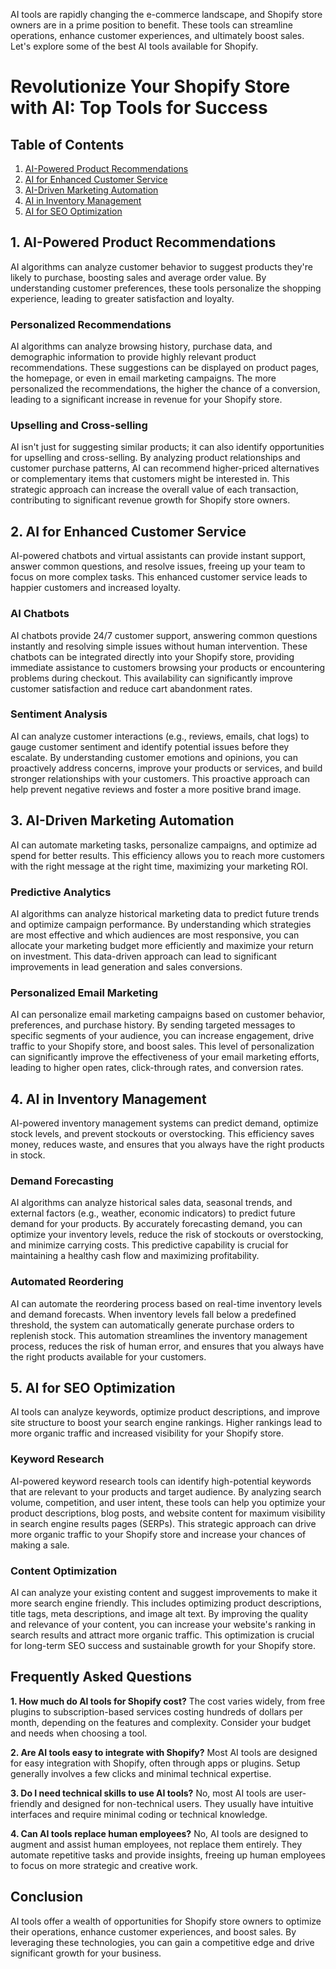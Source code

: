  AI tools are rapidly changing the e-commerce landscape, and Shopify store owners are in a prime position to benefit. These tools can streamline operations, enhance customer experiences, and ultimately boost sales. Let's explore some of the best AI tools available for Shopify.

# Revolutionize Your Shopify Store with AI: Top Tools for Success

## Table of Contents
1. [AI-Powered Product Recommendations](#ai-powered-product-recommendations)
2. [AI for Enhanced Customer Service](#ai-for-enhanced-customer-service)
3. [AI-Driven Marketing Automation](#ai-driven-marketing-automation)
4. [AI in Inventory Management](#ai-in-inventory-management)
5. [AI for SEO Optimization](#ai-for-seo-optimization)

## 1. AI-Powered Product Recommendations

AI algorithms can analyze customer behavior to suggest products they're likely to purchase, boosting sales and average order value. By understanding customer preferences, these tools personalize the shopping experience, leading to greater satisfaction and loyalty.

### Personalized Recommendations
AI algorithms can analyze browsing history, purchase data, and demographic information to provide highly relevant product recommendations. These suggestions can be displayed on product pages, the homepage, or even in email marketing campaigns. The more personalized the recommendations, the higher the chance of a conversion, leading to a significant increase in revenue for your Shopify store.

### Upselling and Cross-selling
AI isn't just for suggesting similar products; it can also identify opportunities for upselling and cross-selling. By analyzing product relationships and customer purchase patterns, AI can recommend higher-priced alternatives or complementary items that customers might be interested in. This strategic approach can increase the overall value of each transaction, contributing to significant revenue growth for Shopify store owners.

## 2. AI for Enhanced Customer Service

AI-powered chatbots and virtual assistants can provide instant support, answer common questions, and resolve issues, freeing up your team to focus on more complex tasks. This enhanced customer service leads to happier customers and increased loyalty.

### AI Chatbots
AI chatbots provide 24/7 customer support, answering common questions instantly and resolving simple issues without human intervention. These chatbots can be integrated directly into your Shopify store, providing immediate assistance to customers browsing your products or encountering problems during checkout. This availability can significantly improve customer satisfaction and reduce cart abandonment rates.

### Sentiment Analysis
AI can analyze customer interactions (e.g., reviews, emails, chat logs) to gauge customer sentiment and identify potential issues before they escalate. By understanding customer emotions and opinions, you can proactively address concerns, improve your products or services, and build stronger relationships with your customers. This proactive approach can help prevent negative reviews and foster a more positive brand image.

## 3. AI-Driven Marketing Automation

AI can automate marketing tasks, personalize campaigns, and optimize ad spend for better results. This efficiency allows you to reach more customers with the right message at the right time, maximizing your marketing ROI.

### Predictive Analytics
AI algorithms can analyze historical marketing data to predict future trends and optimize campaign performance. By understanding which strategies are most effective and which audiences are most responsive, you can allocate your marketing budget more efficiently and maximize your return on investment. This data-driven approach can lead to significant improvements in lead generation and sales conversions.

### Personalized Email Marketing
AI can personalize email marketing campaigns based on customer behavior, preferences, and purchase history. By sending targeted messages to specific segments of your audience, you can increase engagement, drive traffic to your Shopify store, and boost sales. This level of personalization can significantly improve the effectiveness of your email marketing efforts, leading to higher open rates, click-through rates, and conversion rates.

## 4. AI in Inventory Management

AI-powered inventory management systems can predict demand, optimize stock levels, and prevent stockouts or overstocking. This efficiency saves money, reduces waste, and ensures that you always have the right products in stock.

### Demand Forecasting
AI algorithms can analyze historical sales data, seasonal trends, and external factors (e.g., weather, economic indicators) to predict future demand for your products. By accurately forecasting demand, you can optimize your inventory levels, reduce the risk of stockouts or overstocking, and minimize carrying costs. This predictive capability is crucial for maintaining a healthy cash flow and maximizing profitability.

### Automated Reordering
AI can automate the reordering process based on real-time inventory levels and demand forecasts. When inventory levels fall below a predefined threshold, the system can automatically generate purchase orders to replenish stock. This automation streamlines the inventory management process, reduces the risk of human error, and ensures that you always have the right products available for your customers.

## 5. AI for SEO Optimization

AI tools can analyze keywords, optimize product descriptions, and improve site structure to boost your search engine rankings. Higher rankings lead to more organic traffic and increased visibility for your Shopify store.

### Keyword Research
AI-powered keyword research tools can identify high-potential keywords that are relevant to your products and target audience. By analyzing search volume, competition, and user intent, these tools can help you optimize your product descriptions, blog posts, and website content for maximum visibility in search engine results pages (SERPs). This strategic approach can drive more organic traffic to your Shopify store and increase your chances of making a sale.

### Content Optimization
AI can analyze your existing content and suggest improvements to make it more search engine friendly. This includes optimizing product descriptions, title tags, meta descriptions, and image alt text. By improving the quality and relevance of your content, you can increase your website's ranking in search results and attract more organic traffic. This optimization is crucial for long-term SEO success and sustainable growth for your Shopify store.

## Frequently Asked Questions

**1. How much do AI tools for Shopify cost?**
The cost varies widely, from free plugins to subscription-based services costing hundreds of dollars per month, depending on the features and complexity. Consider your budget and needs when choosing a tool.

**2. Are AI tools easy to integrate with Shopify?**
Most AI tools are designed for easy integration with Shopify, often through apps or plugins. Setup generally involves a few clicks and minimal technical expertise.

**3. Do I need technical skills to use AI tools?**
No, most AI tools are user-friendly and designed for non-technical users. They usually have intuitive interfaces and require minimal coding or technical knowledge.

**4. Can AI tools replace human employees?**
No, AI tools are designed to augment and assist human employees, not replace them entirely. They automate repetitive tasks and provide insights, freeing up human employees to focus on more strategic and creative work.

## Conclusion

AI tools offer a wealth of opportunities for Shopify store owners to optimize their operations, enhance customer experiences, and boost sales. By leveraging these technologies, you can gain a competitive edge and drive significant growth for your business.



